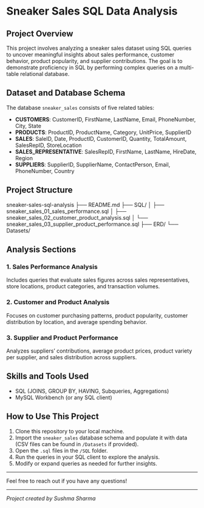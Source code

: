 # Sneaker Sales SQL Data Analysis

## Project Overview
This project involves analyzing a sneaker sales dataset using SQL queries to uncover meaningful insights about sales performance, customer behavior, product popularity, and supplier contributions. The goal is to demonstrate proficiency in SQL by performing complex queries on a multi-table relational database.

## Dataset and Database Schema
The database `sneaker_sales` consists of five related tables:

- **CUSTOMERS**: CustomerID, FirstName, LastName, Email, PhoneNumber, City, State  
- **PRODUCTS**: ProductID, ProductName, Category, UnitPrice, SupplierID  
- **SALES**: SaleID, Date, ProductID, CustomerID, Quantity, TotalAmount, SalesRepID, StoreLocation  
- **SALES_REPRESENTATIVE**: SalesRepID, FirstName, LastName, HireDate, Region  
- **SUPPLIERS**: SupplierID, SupplierName, ContactPerson, Email, PhoneNumber, Country  

## Project Structure

sneaker-sales-sql-analysis
├── README.md
├── SQL/
│ ├── sneaker_sales_01_sales_performance.sql
│ ├── sneaker_sales_02_customer_product_analysis.sql
│ └── sneaker_sales_03_supplier_product_performance.sql
├── ERD/
└── Datasets/


## Analysis Sections

### 1. Sales Performance Analysis
Includes queries that evaluate sales figures across sales representatives, store locations, product categories, and transaction volumes.

### 2. Customer and Product Analysis
Focuses on customer purchasing patterns, product popularity, customer distribution by location, and average spending behavior.

### 3. Supplier and Product Performance
Analyzes suppliers’ contributions, average product prices, product variety per supplier, and sales distribution across suppliers.

## Skills and Tools Used
- SQL (JOINS, GROUP BY, HAVING, Subqueries, Aggregations)  
- MySQL Workbench (or any SQL client)  

## How to Use This Project
1. Clone this repository to your local machine.
2. Import the `sneaker_sales` database schema and populate it with data (CSV files can be found in `/Datasets` if provided).
3. Open the `.sql` files in the `/SQL` folder.
4. Run the queries in your SQL client to explore the analysis.
5. Modify or expand queries as needed for further insights.

---

Feel free to reach out if you have any questions!

---

*Project created by Sushma Sharma*
